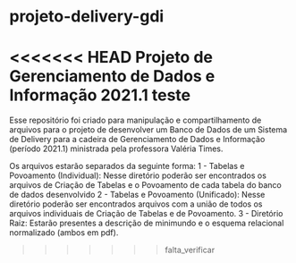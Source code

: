 # projeto-delivery-gdi
<<<<<<< HEAD
Projeto de Gerenciamento de Dados e Informação 2021.1
teste
=======
Esse repositório foi criado para manipulação e compartilhamento de arquivos para o projeto de desenvolver um Banco de Dados de um Sistema de Delivery para a cadeira de Gerenciamento de Dados e Informação (período 2021.1) ministrada pela professora Valéria Times.

Os arquivos estarão separados da seguinte forma:
1 - Tabelas e Povoamento (Individual): Nesse diretório poderão ser encontrados os arquivos de Criação de Tabelas e o Povoamento de cada tabela do banco de dados desenvolvido
2 - Tabelas e Povoamento (Unificado): Nesse diretório poderão ser encontrados arquivos com a união de todos os arquivos individuais de Criação de Tabelas e de Povoamento.
3 - Diretório Raiz: Estarão presentes a descrição de minimundo e o esquema relacional normalizado (ambos em pdf).
>>>>>>> falta_verificar
